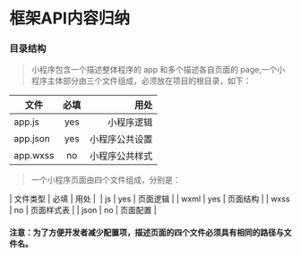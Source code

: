 # 框架API内容归纳

 ### 目录结构 
 
  > 小程序包含一个描述整体程序的 app 和多个描述各自页面的 page,一个小程序主体部分由三个文件组成，必须放在项目的根目录，如下：
  
  | 文件 | 必填 | 用处 |
  | ------------- |:-------------:| -----:|
  | app.js | yes | 小程序逻辑 |
  | app.json | yes | 小程序公共设置 |
  | app.wxss | no | 小程序公共样式 |

  > 一个小程序页面由四个文件组成，分别是：
  
  | 文件类型 | 必填 | 用处 |
  | js | yes | 页面逻辑 |
  | wxml | yes | 页面结构 |
  | wxss | no | 页面样式表 |
  | json | no | 页面配置 |
  #### 注意：为了方便开发者减少配置项，描述页面的四个文件必须具有相同的路径与文件名。

  
  
  

